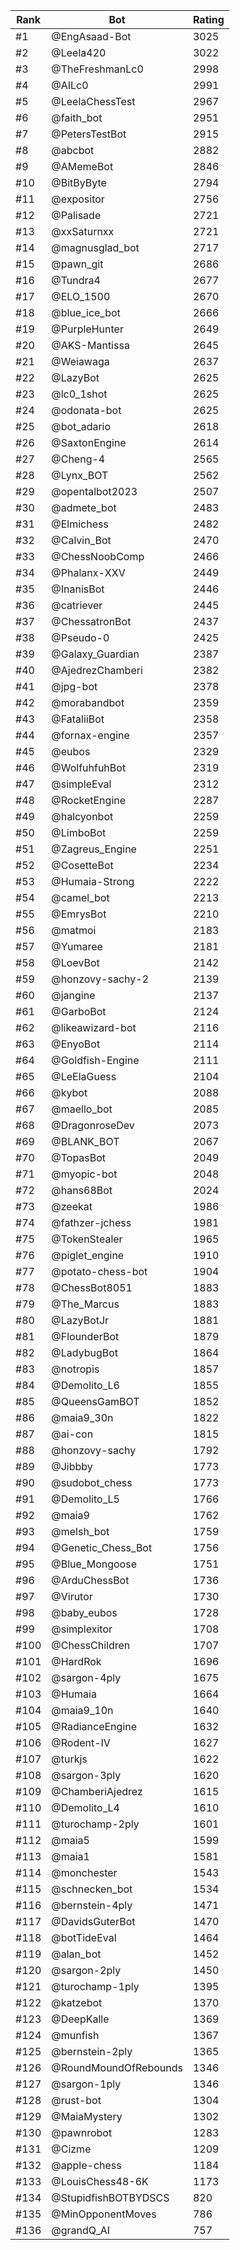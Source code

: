 Rank|Bot|Rating
---|---|---
#1|@EngAsaad-Bot|3025
#2|@Leela420|3022
#3|@TheFreshmanLc0|2998
#4|@AILc0|2991
#5|@LeelaChessTest|2967
#6|@faith_bot|2951
#7|@PetersTestBot|2915
#8|@abcbot|2882
#9|@AMemeBot|2846
#10|@BitByByte|2794
#11|@expositor|2756
#12|@Palisade|2721
#13|@xxSaturnxx|2721
#14|@magnusglad_bot|2717
#15|@pawn_git|2686
#16|@Tundra4|2677
#17|@ELO_1500|2670
#18|@blue_ice_bot|2666
#19|@PurpleHunter|2649
#20|@AKS-Mantissa|2645
#21|@Weiawaga|2637
#22|@LazyBot|2625
#23|@lc0_1shot|2625
#24|@odonata-bot|2625
#25|@bot_adario|2618
#26|@SaxtonEngine|2614
#27|@Cheng-4|2565
#28|@Lynx_BOT|2562
#29|@opentalbot2023|2507
#30|@admete_bot|2483
#31|@Elmichess|2482
#32|@Calvin_Bot|2470
#33|@ChessNoobComp|2466
#34|@Phalanx-XXV|2449
#35|@InanisBot|2446
#36|@catriever|2445
#37|@ChessatronBot|2437
#38|@Pseudo-0|2425
#39|@Galaxy_Guardian|2387
#40|@AjedrezChamberi|2382
#41|@jpg-bot|2378
#42|@morabandbot|2359
#43|@FataliiBot|2358
#44|@fornax-engine|2357
#45|@eubos|2329
#46|@WolfuhfuhBot|2319
#47|@simpleEval|2312
#48|@RocketEngine|2287
#49|@halcyonbot|2259
#50|@LimboBot|2259
#51|@Zagreus_Engine|2251
#52|@CosetteBot|2234
#53|@Humaia-Strong|2222
#54|@camel_bot|2213
#55|@EmrysBot|2210
#56|@matmoi|2183
#57|@Yumaree|2181
#58|@LoevBot|2142
#59|@honzovy-sachy-2|2139
#60|@jangine|2137
#61|@GarboBot|2124
#62|@likeawizard-bot|2116
#63|@EnyoBot|2114
#64|@Goldfish-Engine|2111
#65|@LeElaGuess|2104
#66|@kybot|2088
#67|@maello_bot|2085
#68|@DragonroseDev|2073
#69|@BLANK_BOT|2067
#70|@TopasBot|2049
#71|@myopic-bot|2048
#72|@hans68Bot|2024
#73|@zeekat|1986
#74|@fathzer-jchess|1981
#75|@TokenStealer|1965
#76|@piglet_engine|1910
#77|@potato-chess-bot|1904
#78|@ChessBot8051|1883
#79|@The_Marcus|1883
#80|@LazyBotJr|1881
#81|@FlounderBot|1879
#82|@LadybugBot|1864
#83|@notropis|1857
#84|@Demolito_L6|1855
#85|@QueensGamBOT|1852
#86|@maia9_30n|1822
#87|@ai-con|1815
#88|@honzovy-sachy|1792
#89|@Jibbby|1773
#90|@sudobot_chess|1773
#91|@Demolito_L5|1766
#92|@maia9|1762
#93|@melsh_bot|1759
#94|@Genetic_Chess_Bot|1756
#95|@Blue_Mongoose|1751
#96|@ArduChessBot|1736
#97|@Virutor|1730
#98|@baby_eubos|1728
#99|@simplexitor|1708
#100|@ChessChildren|1707
#101|@HardRok|1696
#102|@sargon-4ply|1675
#103|@Humaia|1664
#104|@maia9_10n|1640
#105|@RadianceEngine|1632
#106|@Rodent-IV|1627
#107|@turkjs|1622
#108|@sargon-3ply|1620
#109|@ChamberiAjedrez|1615
#110|@Demolito_L4|1610
#111|@turochamp-2ply|1601
#112|@maia5|1599
#113|@maia1|1581
#114|@monchester|1543
#115|@schnecken_bot|1534
#116|@bernstein-4ply|1471
#117|@DavidsGuterBot|1470
#118|@botTideEval|1464
#119|@alan_bot|1452
#120|@sargon-2ply|1450
#121|@turochamp-1ply|1395
#122|@katzebot|1370
#123|@DeepKalle|1369
#124|@munfish|1367
#125|@bernstein-2ply|1365
#126|@RoundMoundOfRebounds|1346
#127|@sargon-1ply|1346
#128|@rust-bot|1304
#129|@MaiaMystery|1302
#130|@pawnrobot|1283
#131|@Cizme|1209
#132|@apple-chess|1184
#133|@LouisChess48-6K|1173
#134|@StupidfishBOTBYDSCS|820
#135|@MinOpponentMoves|786
#136|@grandQ_AI|757

